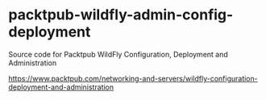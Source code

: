 packtpub-wildfly-admin-config-deployment
========================================

Source code for Packtpub WildFly Configuration, Deployment and Administration

https://www.packtpub.com/networking-and-servers/wildfly-configuration-deployment-and-administration
